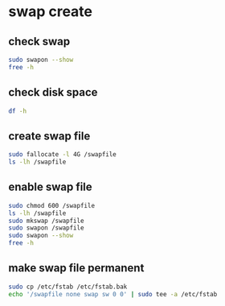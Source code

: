 # swap create

<!-- ref: https://www.digitalocean.com/community/tutorials/how-to-add-swap-space-on-ubuntu-20-04 -->

## check swap

```sh
sudo swapon --show
free -h
```

## check disk space

```sh
df -h
```

## create swap file

```sh
sudo fallocate -l 4G /swapfile
ls -lh /swapfile
```

## enable swap file

```sh
sudo chmod 600 /swapfile
ls -lh /swapfile
sudo mkswap /swapfile
sudo swapon /swapfile
sudo swapon --show
free -h
```

## make swap file permanent

```sh
sudo cp /etc/fstab /etc/fstab.bak
echo '/swapfile none swap sw 0 0' | sudo tee -a /etc/fstab
```
